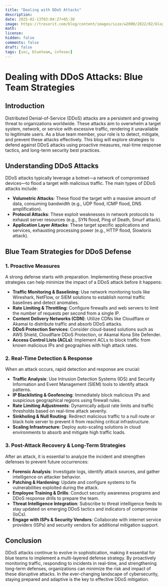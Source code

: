 ```yaml
---
title: "Dealing with DDoS Attacks"
description: 
date: 2025-02-13T03:04:27+05:30
image: https://tresorit.com/blog/content/images/size/w2000/2022/02/blog_ddos_v2@2x.png
math: 
license: 
hidden: false
comments: false
draft: false
tags: [soc, blueteam, infosec]
---
```

# Dealing with DDoS Attacks: Blue Team Strategies

## Introduction
Distributed Denial-of-Service (DDoS) attacks are a persistent and growing threat to organizations worldwide. These attacks aim to overwhelm a target system, network, or service with excessive traffic, rendering it unavailable to legitimate users. As a blue team member, your role is to detect, mitigate, and prevent these attacks effectively. This blog will explore strategies to defend against DDoS attacks using proactive measures, real-time response tactics, and long-term security best practices.

## Understanding DDoS Attacks
DDoS attacks typically leverage a botnet—a network of compromised devices—to flood a target with malicious traffic. The main types of DDoS attacks include:

- **Volumetric Attacks**: These flood the target with a massive amount of data, consuming bandwidth (e.g., UDP flood, ICMP flood, DNS amplification).
- **Protocol Attacks**: These exploit weaknesses in network protocols to exhaust server resources (e.g., SYN flood, Ping of Death, Smurf attack).
- **Application Layer Attacks**: These target specific applications and services, exhausting processing power (e.g., HTTP flood, Slowloris attack).

## Blue Team Strategies for DDoS Defense

### 1. **Proactive Measures**
A strong defense starts with preparation. Implementing these proactive strategies can help minimize the impact of a DDoS attack before it happens:

- **Traffic Monitoring & Baselining**: Use network monitoring tools like Wireshark, NetFlow, or SIEM solutions to establish normal traffic baselines and detect anomalies.
- **Rate Limiting & Throttling**: Configure firewalls and web servers to limit the number of requests per second from a single IP.
- **Content Delivery Networks (CDN)**: Utilize CDNs like Cloudflare or Akamai to distribute traffic and absorb DDoS attacks.
- **DDoS Protection Services**: Consider cloud-based solutions such as AWS Shield, Cloudflare DDoS Protection, or Akamai Kona Site Defender.
- **Access Control Lists (ACLs)**: Implement ACLs to block traffic from known malicious IPs and geographies with high attack rates.

### 2. **Real-Time Detection & Response**
When an attack occurs, rapid detection and response are crucial:

- **Traffic Analysis**: Use Intrusion Detection Systems (IDS) and Security Information and Event Management (SIEM) tools to identify attack patterns.
- **IP Blacklisting & Geofencing**: Immediately block malicious IPs and suspicious geographical regions using firewall rules.
- **Rate Limiting Adjustments**: Dynamically adjust rate limits and traffic thresholds based on real-time attack severity.
- **Sinkholing & Null Routing**: Redirect malicious traffic to a null route or black hole server to prevent it from reaching critical infrastructure.
- **Scaling Infrastructure**: Deploy auto-scaling solutions in cloud environments to absorb and mitigate high traffic loads.

### 3. **Post-Attack Recovery & Long-Term Strategies**
After an attack, it is essential to analyze the incident and strengthen defenses to prevent future occurrences:

- **Forensic Analysis**: Investigate logs, identify attack sources, and gather intelligence on attacker behavior.
- **Patching & Hardening**: Update and configure systems to fix vulnerabilities exploited during the attack.
- **Employee Training & Drills**: Conduct security awareness programs and DDoS response drills to prepare the team.
- **Threat Intelligence Integration**: Subscribe to threat intelligence feeds to stay updated on emerging DDoS tactics and indicators of compromise (IoCs).
- **Engage with ISPs & Security Vendors**: Collaborate with internet service providers (ISPs) and security vendors for additional mitigation support.

## Conclusion
DDoS attacks continue to evolve in sophistication, making it essential for blue teams to implement a multi-layered defense strategy. By proactively monitoring traffic, responding to incidents in real-time, and strengthening long-term defenses, organizations can minimize the risk and impact of these disruptive attacks. In the ever-changing landscape of cybersecurity, staying prepared and adaptive is the key to effective DDoS mitigation.